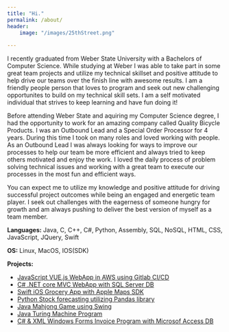 ```yaml
---
title: "Hi."
permalink: /about/
header:
    image: "/images/25thStreet.png"
    
---
```

I recently graduated from Weber State University with a Bachelors of Computer Science.
While studying at Weber I was able to take part in some great team projects and utilize my technical skillset and positive attitude
to help drive our teams over the finish line with awesome results.  I am a friendly people person that loves to program and
seek out new challenging opportunites to build on my technical skill sets.  I am a self motivated individual that strives to keep learning
and have fun doing it!

Before attending Weber State and aquiring my Computer Science degree, I had the opportunity to work for an amazing company
called Quality Bicycle Products.  I was an Outbound Lead and a Special Order Processor for 4 years.  During this time I took on many
roles and loved working with people.  As an Outbound Lead I was always looking for ways to improve our processes to help
our team be more efficient and always tried to keep others motivated and enjoy the work.
I loved the daily process of problem solving technical issues and working with a great team
to execute our processes in the most fun and efficient ways.

You can expect me to utilize my knowledge and positive attitude for driving successful project outcomes while being an
engaged and energetic team player. I seek out challenges with the eagerness of someone hungry for growth and am always
pushing to deliver the best version of myself as a team member.


**Languages:**  Java, C, C++, C#, Python, Assembly, SQL, NoSQL, HTML, CSS, JavaScript, JQuery, Swift

**OS:**  Linux, MacOS, IOS(SDK)

**Projects:**
* <a href="https://github.com/GeoProth/OffSocial">JavaScript VUE.js WebApp in AWS using Gitlab CI/CD</a>
* <a href="https://github.com/GeoProth/CS4790-TeamProject">C# .NET core MVC WebApp with SQL Server DB</a>
* <a href="https://github.com/GeoProth/Grocery/tree/master">Swift iOS Grocery App with Apple Maps SDK</a>
* <a href="https://github.com/GeoProth/stock-predict">Python Stock forecasting utilizing Pandas library</a>
* <a href="https://github.com/GeoProth/MahJong2">Java Mahjong Game using Swing</a>
* <a href="https://github.com/GeoProth/TuringMachine">Java Turing Machine Program</a>
* <a href="https://github.com/GeoProth/CS3280-Invoice">C# & XML Windows Forms Invoice Program with Microsof Access DB</a>
